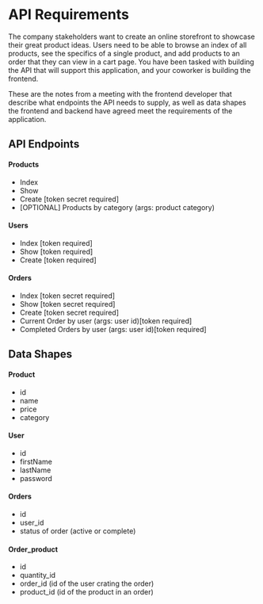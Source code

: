 # API Requirements
The company stakeholders want to create an online storefront to showcase their great product ideas. Users need to be able to browse an index of all products, see the specifics of a single product, and add products to an order that they can view in a cart page. You have been tasked with building the API that will support this application, and your coworker is building the frontend.

These are the notes from a meeting with the frontend developer that describe what endpoints the API needs to supply, as well as data shapes the frontend and backend have agreed meet the requirements of the application. 

## API Endpoints
#### Products
- Index 
- Show
- Create [token secret required]
- [OPTIONAL] Products by category (args: product category)

#### Users
- Index [token required]
- Show [token required]
- Create [token required]

#### Orders
- Index [token secret required]
- Show [token secret required]
- Create [token secret required]
- Current Order by user (args: user id)[token required]
- Completed Orders by user (args: user id)[token required]

## Data Shapes
#### Product
-  id
- name
- price
- category

#### User
- id
- firstName
- lastName
- password

#### Orders
- id
- user_id
- status of order (active or complete)

#### Order_product
- id
- quantity_id
- order_id (id of the user crating the order)
- product_id (id of the product in an order)

